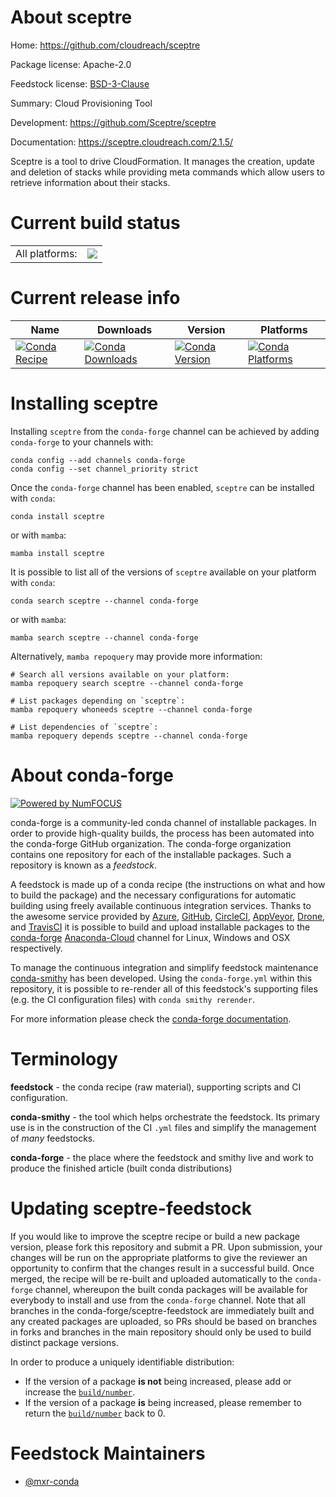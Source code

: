 About sceptre
=============

Home: https://github.com/cloudreach/sceptre

Package license: Apache-2.0

Feedstock license: [BSD-3-Clause](https://github.com/conda-forge/sceptre-feedstock/blob/main/LICENSE.txt)

Summary: Cloud Provisioning Tool

Development: https://github.com/Sceptre/sceptre

Documentation: https://sceptre.cloudreach.com/2.1.5/

Sceptre is a tool to drive CloudFormation. It manages the creation,
update and deletion of stacks while providing meta commands which allow
users to retrieve information about their stacks.


Current build status
====================


<table><tr><td>All platforms:</td>
    <td>
      <a href="https://dev.azure.com/conda-forge/feedstock-builds/_build/latest?definitionId=7452&branchName=main">
        <img src="https://dev.azure.com/conda-forge/feedstock-builds/_apis/build/status/sceptre-feedstock?branchName=main">
      </a>
    </td>
  </tr>
</table>

Current release info
====================

| Name | Downloads | Version | Platforms |
| --- | --- | --- | --- |
| [![Conda Recipe](https://img.shields.io/badge/recipe-sceptre-green.svg)](https://anaconda.org/conda-forge/sceptre) | [![Conda Downloads](https://img.shields.io/conda/dn/conda-forge/sceptre.svg)](https://anaconda.org/conda-forge/sceptre) | [![Conda Version](https://img.shields.io/conda/vn/conda-forge/sceptre.svg)](https://anaconda.org/conda-forge/sceptre) | [![Conda Platforms](https://img.shields.io/conda/pn/conda-forge/sceptre.svg)](https://anaconda.org/conda-forge/sceptre) |

Installing sceptre
==================

Installing `sceptre` from the `conda-forge` channel can be achieved by adding `conda-forge` to your channels with:

```
conda config --add channels conda-forge
conda config --set channel_priority strict
```

Once the `conda-forge` channel has been enabled, `sceptre` can be installed with `conda`:

```
conda install sceptre
```

or with `mamba`:

```
mamba install sceptre
```

It is possible to list all of the versions of `sceptre` available on your platform with `conda`:

```
conda search sceptre --channel conda-forge
```

or with `mamba`:

```
mamba search sceptre --channel conda-forge
```

Alternatively, `mamba repoquery` may provide more information:

```
# Search all versions available on your platform:
mamba repoquery search sceptre --channel conda-forge

# List packages depending on `sceptre`:
mamba repoquery whoneeds sceptre --channel conda-forge

# List dependencies of `sceptre`:
mamba repoquery depends sceptre --channel conda-forge
```


About conda-forge
=================

[![Powered by
NumFOCUS](https://img.shields.io/badge/powered%20by-NumFOCUS-orange.svg?style=flat&colorA=E1523D&colorB=007D8A)](https://numfocus.org)

conda-forge is a community-led conda channel of installable packages.
In order to provide high-quality builds, the process has been automated into the
conda-forge GitHub organization. The conda-forge organization contains one repository
for each of the installable packages. Such a repository is known as a *feedstock*.

A feedstock is made up of a conda recipe (the instructions on what and how to build
the package) and the necessary configurations for automatic building using freely
available continuous integration services. Thanks to the awesome service provided by
[Azure](https://azure.microsoft.com/en-us/services/devops/), [GitHub](https://github.com/),
[CircleCI](https://circleci.com/), [AppVeyor](https://www.appveyor.com/),
[Drone](https://cloud.drone.io/welcome), and [TravisCI](https://travis-ci.com/)
it is possible to build and upload installable packages to the
[conda-forge](https://anaconda.org/conda-forge) [Anaconda-Cloud](https://anaconda.org/)
channel for Linux, Windows and OSX respectively.

To manage the continuous integration and simplify feedstock maintenance
[conda-smithy](https://github.com/conda-forge/conda-smithy) has been developed.
Using the ``conda-forge.yml`` within this repository, it is possible to re-render all of
this feedstock's supporting files (e.g. the CI configuration files) with ``conda smithy rerender``.

For more information please check the [conda-forge documentation](https://conda-forge.org/docs/).

Terminology
===========

**feedstock** - the conda recipe (raw material), supporting scripts and CI configuration.

**conda-smithy** - the tool which helps orchestrate the feedstock.
                   Its primary use is in the construction of the CI ``.yml`` files
                   and simplify the management of *many* feedstocks.

**conda-forge** - the place where the feedstock and smithy live and work to
                  produce the finished article (built conda distributions)


Updating sceptre-feedstock
==========================

If you would like to improve the sceptre recipe or build a new
package version, please fork this repository and submit a PR. Upon submission,
your changes will be run on the appropriate platforms to give the reviewer an
opportunity to confirm that the changes result in a successful build. Once
merged, the recipe will be re-built and uploaded automatically to the
`conda-forge` channel, whereupon the built conda packages will be available for
everybody to install and use from the `conda-forge` channel.
Note that all branches in the conda-forge/sceptre-feedstock are
immediately built and any created packages are uploaded, so PRs should be based
on branches in forks and branches in the main repository should only be used to
build distinct package versions.

In order to produce a uniquely identifiable distribution:
 * If the version of a package **is not** being increased, please add or increase
   the [``build/number``](https://docs.conda.io/projects/conda-build/en/latest/resources/define-metadata.html#build-number-and-string).
 * If the version of a package **is** being increased, please remember to return
   the [``build/number``](https://docs.conda.io/projects/conda-build/en/latest/resources/define-metadata.html#build-number-and-string)
   back to 0.

Feedstock Maintainers
=====================

* [@mxr-conda](https://github.com/mxr-conda/)


